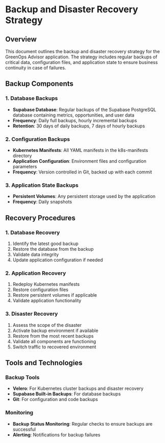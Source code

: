 # Backup and Disaster Recovery Strategy

## Overview
This document outlines the backup and disaster recovery strategy for the GreenOps Advisor application. The strategy includes regular backups of critical data, configuration files, and application state to ensure business continuity in case of failures.

## Backup Components

### 1. Database Backups
- **Supabase Database**: Regular backups of the Supabase PostgreSQL database containing metrics, opportunities, and user data
- **Frequency**: Daily full backups, hourly incremental backups
- **Retention**: 30 days of daily backups, 7 days of hourly backups

### 2. Configuration Backups
- **Kubernetes Manifests**: All YAML manifests in the k8s-manifests directory
- **Application Configuration**: Environment files and configuration parameters
- **Frequency**: Version controlled in Git, backed up with each commit

### 3. Application State Backups
- **Persistent Volumes**: Any persistent storage used by the application
- **Frequency**: Daily snapshots

## Recovery Procedures

### 1. Database Recovery
1. Identify the latest good backup
2. Restore the database from the backup
3. Validate data integrity
4. Update application configuration if needed

### 2. Application Recovery
1. Redeploy Kubernetes manifests
2. Restore configuration files
3. Restore persistent volumes if applicable
4. Validate application functionality

### 3. Disaster Recovery
1. Assess the scope of the disaster
2. Activate backup environment if available
3. Restore from the most recent backups
4. Validate all components are functioning
5. Switch traffic to recovered environment

## Tools and Technologies

### Backup Tools
- **Velero**: For Kubernetes cluster backups and disaster recovery
- **Supabase Built-in Backups**: For database backups
- **Git**: For configuration and code backups

### Monitoring
- **Backup Status Monitoring**: Regular checks to ensure backups are successful
- **Alerting**: Notifications for backup failures